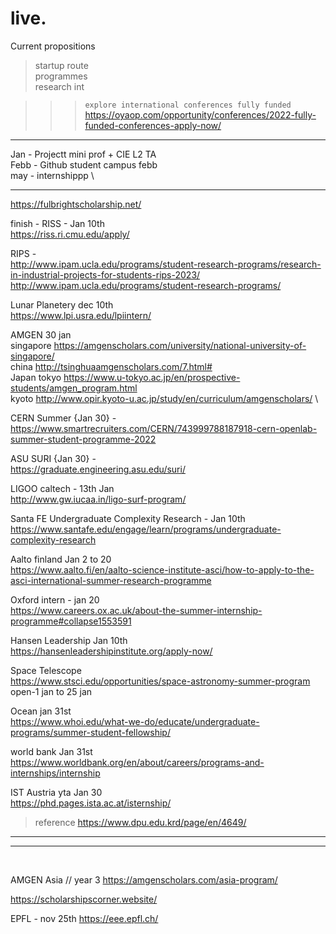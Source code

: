 # live.

Current propositions 


> startup route  
programmes \
> research int 

>>>`explore international conferences fully funded `
>>>https://oyaop.com/opportunity/conferences/2022-fully-funded-conferences-apply-now/

***

Jan - Projectt mini prof + CIE L2 TA \
Febb - Github student campus febb \
may - internshippp \


---
https://fulbrightscholarship.net/


finish -
RISS - Jan 10th  \
https://riss.ri.cmu.edu/apply/

RIPS - \
http://www.ipam.ucla.edu/programs/student-research-programs/research-in-industrial-projects-for-students-rips-2023/
http://www.ipam.ucla.edu/programs/student-research-programs/

Lunar Planetery 
dec 10th \
https://www.lpi.usra.edu/lpiintern/

AMGEN 30 jan\
singapore 
https://amgenscholars.com/university/national-university-of-singapore/ \
china http://tsinghuaamgenscholars.com/7.html# \
Japan tokyo https://www.u-tokyo.ac.jp/en/prospective-students/amgen_program.html \
kyoto http://www.opir.kyoto-u.ac.jp/study/en/curriculum/amgenscholars/ \
 
CERN Summer {Jan 30} - \
https://www.smartrecruiters.com/CERN/743999788187918-cern-openlab-summer-student-programme-2022

ASU SURI {Jan 30} - \
https://graduate.engineering.asu.edu/suri/

LIGOO caltech - 13th Jan \
http://www.gw.iucaa.in/ligo-surf-program/

Santa FE Undergraduate Complexity Research - Jan 10th\
https://www.santafe.edu/engage/learn/programs/undergraduate-complexity-research

Aalto finland Jan 2 to 20 \
https://www.aalto.fi/en/aalto-science-institute-asci/how-to-apply-to-the-asci-international-summer-research-programme

Oxford intern - jan 20 \
https://www.careers.ox.ac.uk/about-the-summer-internship-programme#collapse1553591


Hansen Leadership  Jan 10th \
https://hansenleadershipinstitute.org/apply-now/

Space Telescope \
https://www.stsci.edu/opportunities/space-astronomy-summer-program
open-1 jan to 25 jan

Ocean jan 31st \
https://www.whoi.edu/what-we-do/educate/undergraduate-programs/summer-student-fellowship/

world bank Jan 31st\
https://www.worldbank.org/en/about/careers/programs-and-internships/internship


IST Austria yta Jan 30\
https://phd.pages.ista.ac.at/isternship/

> reference https://www.dpu.edu.krd/page/en/4649/

***
___

</br>

AMGEN Asia 
// year 3
https://amgenscholars.com/asia-program/


https://scholarshipscorner.website/


EPFL - nov 25th 
https://eee.epfl.ch/

